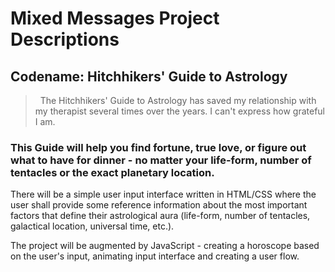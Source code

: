# Mixed Messages Project Descriptions

## Codename: Hitchhikers' Guide to Astrology

> 
The Hitchhikers' Guide to Astrology has saved my relationship with my therapist several times over the years. I can't express how grateful I am.

### This Guide will help you find fortune, true love, or figure out what to have for dinner - no matter your life-form, number of tentacles or the exact planetary location.

There will be a simple user input interface written in HTML/CSS where the user shall provide some reference information about the most important factors that define their astrological aura (life-form, number of tentacles, galactical location, universal time, etc.).

The project will be augmented by JavaScript - creating a horoscope based on the user's input, animating input interface and creating a user flow.